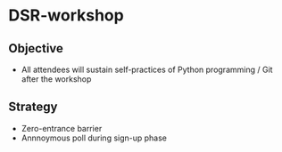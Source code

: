 # DSR-workshop

## Objective

- All attendees will sustain self-practices of Python programming / Git after the workshop

## Strategy

- Zero-entrance barrier
- Annnoymous poll during sign-up phase


 
